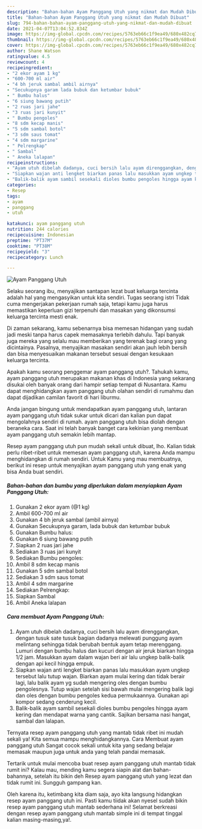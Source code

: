 ```yaml
---
description: "Bahan-bahan Ayam Panggang Utuh yang nikmat dan Mudah Dibuat"
title: "Bahan-bahan Ayam Panggang Utuh yang nikmat dan Mudah Dibuat"
slug: 794-bahan-bahan-ayam-panggang-utuh-yang-nikmat-dan-mudah-dibuat
date: 2021-04-07T13:04:52.834Z
image: https://img-global.cpcdn.com/recipes/5763eb66c1f9ea49/680x482cq70/ayam-panggang-utuh-foto-resep-utama.jpg
thumbnail: https://img-global.cpcdn.com/recipes/5763eb66c1f9ea49/680x482cq70/ayam-panggang-utuh-foto-resep-utama.jpg
cover: https://img-global.cpcdn.com/recipes/5763eb66c1f9ea49/680x482cq70/ayam-panggang-utuh-foto-resep-utama.jpg
author: Shane Watson
ratingvalue: 4.5
reviewcount: 4
recipeingredient:
- "2 ekor ayam 1 kg"
- "600-700 ml air"
- "4 bh jeruk sambal ambil airnya"
- "Secukupnya garam lada bubuk dan ketumbar bubuk"
- " Bumbu halus"
- "6 siung bawang putih"
- "2 ruas jari jahe"
- "3 ruas jari kunyit"
- " Bumbu pengoles"
- "8 sdm kecap manis"
- "5 sdm sambal botol"
- "3 sdm saus tomat"
- "4 sdm margarine"
- " Pelrengkap"
- " Sambal"
- " Aneka lalapan"
recipeinstructions:
- "Ayam utuh dibelah dadanya, cuci bersih lalu ayam direnggangkan, dengan tusuk sate tusuk bagian dadanya melewati punggung ayam melintang sehingga tidak berubah bentuk ayam tetap merenggang. Lumuri dengan bumbu halus dan kucuri dengan air jeruk biarkan hingga 1/2 jam. Masukkan ayam dalam wajan beri air lalu ungkep balik-balik dengan api kecil hingga empuk."
- "Siapkan wajan anti lengket biarkan panas lalu masukkan ayam ungkep tersebut lalu tutup wajan. Biarkan ayam mulai kering dan tidak berair lagi, lalu balik ayam yg sudah mengering oles dengan bumbu pengolesnya. Tutup wajan setelah sisi bawah mulai mengering balik lagi dan oles dengan bumbu pengoles kedua permukaannya. Gunakan api kompor sedang cenderung kecil."
- "Balik-balik ayam sambil sesekali dioles bumbu pengoles hingga ayam kering dan mendapat warna yang cantik. Sajikan bersama nasi hangat, sambal dan lalapan."
categories:
- Resep
tags:
- ayam
- panggang
- utuh

katakunci: ayam panggang utuh 
nutrition: 244 calories
recipecuisine: Indonesian
preptime: "PT37M"
cooktime: "PT38M"
recipeyield: "3"
recipecategory: Lunch

---
```



![Ayam Panggang Utuh](https://img-global.cpcdn.com/recipes/5763eb66c1f9ea49/680x482cq70/ayam-panggang-utuh-foto-resep-utama.jpg)

Selaku seorang ibu, menyajikan santapan lezat buat keluarga tercinta adalah hal yang mengasyikan untuk kita sendiri. Tugas seorang istri Tidak cuma mengerjakan pekerjaan rumah saja, tetapi kamu juga harus memastikan keperluan gizi terpenuhi dan masakan yang dikonsumsi keluarga tercinta mesti enak.

Di zaman  sekarang, kamu sebenarnya bisa memesan hidangan yang sudah jadi meski tanpa harus capek memasaknya terlebih dahulu. Tapi banyak juga mereka yang selalu mau memberikan yang terenak bagi orang yang dicintainya. Pasalnya, menyajikan masakan sendiri akan jauh lebih bersih dan bisa menyesuaikan makanan tersebut sesuai dengan kesukaan keluarga tercinta. 



Apakah kamu seorang penggemar ayam panggang utuh?. Tahukah kamu, ayam panggang utuh merupakan makanan khas di Indonesia yang sekarang disukai oleh banyak orang dari hampir setiap tempat di Nusantara. Kamu dapat menghidangkan ayam panggang utuh olahan sendiri di rumahmu dan dapat dijadikan camilan favorit di hari liburmu.

Anda jangan bingung untuk mendapatkan ayam panggang utuh, lantaran ayam panggang utuh tidak sukar untuk dicari dan kalian pun dapat mengolahnya sendiri di rumah. ayam panggang utuh bisa diolah dengan beraneka cara. Saat ini telah banyak banget cara kekinian yang membuat ayam panggang utuh semakin lebih mantap.

Resep ayam panggang utuh pun mudah sekali untuk dibuat, lho. Kalian tidak perlu ribet-ribet untuk memesan ayam panggang utuh, karena Anda mampu menghidangkan di rumah sendiri. Untuk Kamu yang mau membuatnya, berikut ini resep untuk menyajikan ayam panggang utuh yang enak yang bisa Anda buat sendiri.

<!--inarticleads1-->

##### Bahan-bahan dan bumbu yang diperlukan dalam menyiapkan Ayam Panggang Utuh:

1. Gunakan 2 ekor ayam (@1 kg)
1. Ambil 600-700 ml air
1. Gunakan 4 bh jeruk sambal (ambil airnya)
1. Gunakan Secukupnya garam, lada bubuk dan ketumbar bubuk
1. Gunakan  Bumbu halus:
1. Gunakan 6 siung bawang putih
1. Siapkan 2 ruas jari jahe
1. Sediakan 3 ruas jari kunyit
1. Sediakan  Bumbu pengoles:
1. Ambil 8 sdm kecap manis
1. Gunakan 5 sdm sambal botol
1. Sediakan 3 sdm saus tomat
1. Ambil 4 sdm margarine
1. Sediakan  Pelrengkap:
1. Siapkan  Sambal
1. Ambil  Aneka lalapan




<!--inarticleads2-->

##### Cara membuat Ayam Panggang Utuh:

1. Ayam utuh dibelah dadanya, cuci bersih lalu ayam direnggangkan, dengan tusuk sate tusuk bagian dadanya melewati punggung ayam melintang sehingga tidak berubah bentuk ayam tetap merenggang. Lumuri dengan bumbu halus dan kucuri dengan air jeruk biarkan hingga 1/2 jam. Masukkan ayam dalam wajan beri air lalu ungkep balik-balik dengan api kecil hingga empuk.
1. Siapkan wajan anti lengket biarkan panas lalu masukkan ayam ungkep tersebut lalu tutup wajan. Biarkan ayam mulai kering dan tidak berair lagi, lalu balik ayam yg sudah mengering oles dengan bumbu pengolesnya. Tutup wajan setelah sisi bawah mulai mengering balik lagi dan oles dengan bumbu pengoles kedua permukaannya. Gunakan api kompor sedang cenderung kecil.
1. Balik-balik ayam sambil sesekali dioles bumbu pengoles hingga ayam kering dan mendapat warna yang cantik. Sajikan bersama nasi hangat, sambal dan lalapan.




Ternyata resep ayam panggang utuh yang mantab tidak ribet ini mudah sekali ya! Kita semua mampu menghidangkannya. Cara Membuat ayam panggang utuh Sangat cocok sekali untuk kita yang sedang belajar memasak maupun juga untuk anda yang telah pandai memasak.

Tertarik untuk mulai mencoba buat resep ayam panggang utuh mantab tidak rumit ini? Kalau mau, mending kamu segera siapin alat dan bahan-bahannya, setelah itu bikin deh Resep ayam panggang utuh yang lezat dan tidak rumit ini. Sungguh gampang kan. 

Oleh karena itu, ketimbang kita diam saja, ayo kita langsung hidangkan resep ayam panggang utuh ini. Pasti kamu tiidak akan nyesel sudah bikin resep ayam panggang utuh mantab sederhana ini! Selamat berkreasi dengan resep ayam panggang utuh mantab simple ini di tempat tinggal kalian masing-masing,ya!.

